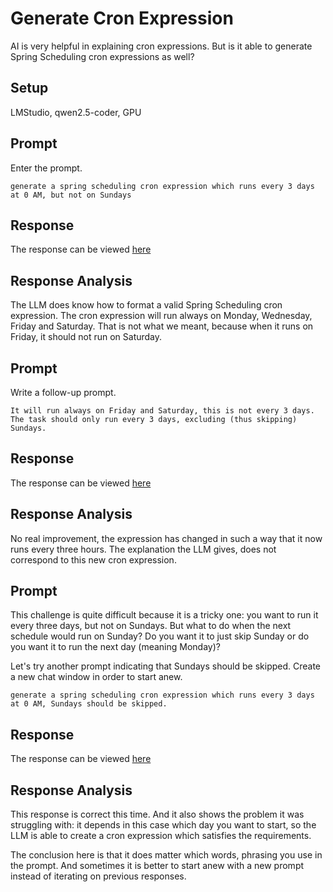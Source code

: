 # Generate Cron Expression

AI is very helpful in explaining cron expressions. But is it able to generate Spring Scheduling cron expressions as well?

## Setup
LMStudio, qwen2.5-coder, GPU

## Prompt
Enter the prompt.
```text
generate a spring scheduling cron expression which runs every 3 days at 0 AM, but not on Sundays
```

## Response
The response can be viewed [here](responses/1-generate-cron.md)

## Response Analysis
The LLM does know how to format a valid Spring Scheduling cron expression. The cron expression will run always on Monday, Wednesday, Friday and Saturday. That is not what we meant, because when it runs on Friday, it should not run on Saturday.

## Prompt
Write a follow-up prompt.
```text
It will run always on Friday and Saturday, this is not every 3 days. The task should only run every 3 days, excluding (thus skipping) Sundays.
```

## Response
The response can be viewed [here](responses/2-generate-cron.md)

## Response Analysis
No real improvement, the expression has changed in such a way that it now runs every three hours. The explanation the LLM gives, does not correspond to this new cron expression.

## Prompt
This challenge is quite difficult because it is a tricky one: you want to run it every three days, but not on Sundays. But what to do when the next schedule would run on Sunday? Do you want it to just skip Sunday or do you want it to run the next day (meaning Monday)?

Let's try another prompt indicating that Sundays should be skipped. Create a new chat window in order to start anew.
```text
generate a spring scheduling cron expression which runs every 3 days at 0 AM, Sundays should be skipped.
```

## Response
The response can be viewed [here](responses/3-generate-cron.md)

## Response Analysis
This response is correct this time. And it also shows the problem it was struggling with: it depends in this case which day you want to start, so the LLM is able to create a cron expression which satisfies the requirements.

The conclusion here is that it does matter which words, phrasing you use in the prompt. And sometimes it is better to start anew with a new prompt instead of iterating on previous responses.